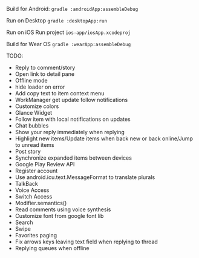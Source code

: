 Build for Android:
`gradle :androidApp:assembleDebug`

Run on Desktop
`gradle :desktopApp:run`

Run on iOS
Run project `ios-app/iosApp.xcodeproj`

Build for Wear OS
`gradle :wearApp:assembleDebug`

TODO:
 + Reply to comment/story
 + Open link to detail pane
 + Offline mode
 + hide loader on error
 + Add copy text to item context menu
 + WorkManager get update follow notifications
 + Customize colors
 + Glance Widget
 + Follow item with local notifications on updates
 + Chat bubbles
 + Show your reply immediately when replying
 + Highlight new items/Update items when back new or back online/Jump to unread items
 + Post story
 + Synchronize expanded items between devices
 + Google Play Review API
 + Register account
 + Use android.icu.text.MessageFormat to translate plurals
 + TalkBack
 + Voice Access
 + Switch Access
 + Modifier.semantics()
 + Read comments using voice synthesis
 + Customize font from google font lib
 + Search
 + Swipe
 + Favorites paging
 + Fix arrows keys leaving text field when replying to thread
 + Replying queues when offline
